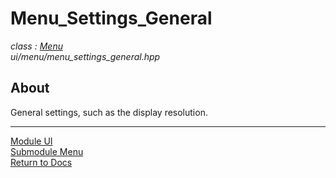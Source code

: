 # Menu_Settings_General
*class : [Menu](menu.md)*  
*ui/menu/menu_settings_general.hpp*

## About
General settings, such as the display resolution.

---

[Module UI](../ui.md)  
[Submodule Menu](menu.md)  
[Return to Docs](../../docs.md)